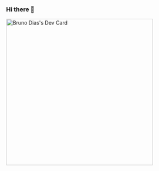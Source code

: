 ### Hi there 👋
<a href="https://app.daily.dev/snipsnip0"><img src="https://github.com/snipsnip0/snipsnip0/master/devcard.svg" width="400" alt="Bruno Dias's Dev Card"/></a>
<!--
**snipsnip0/snipsnip0** is a ✨ _special_ ✨ repository because its `README.md` (this file) appears on your GitHub profile.

Here are some ideas to get you started:

- 🔭 I’m currently working on ...
- 🌱 I’m currently learning ...
- 👯 I’m looking to collaborate on ...
- 🤔 I’m looking for help with ...
- 💬 Ask me about ...
- 📫 How to reach me: ...
- 😄 Pronouns: ...
- ⚡ Fun fact: ...
-->
